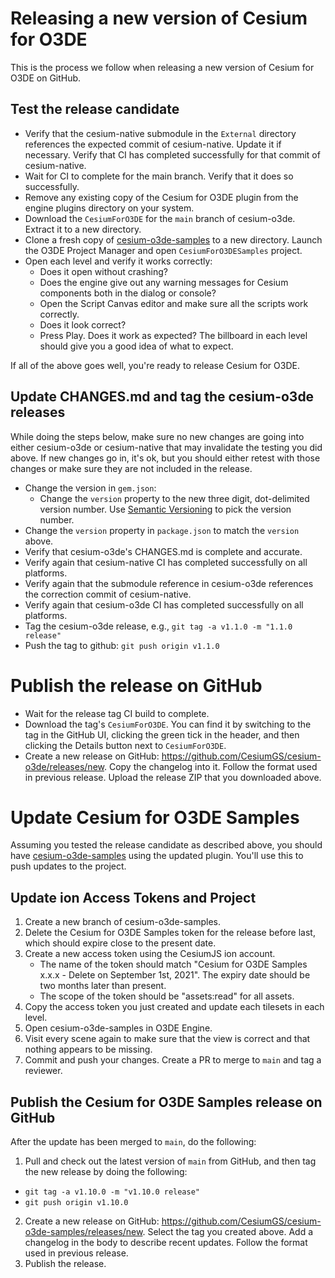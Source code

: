 # Releasing a new version of Cesium for O3DE

This is the process we follow when releasing a new version of Cesium for O3DE on GitHub.

## Test the release candidate

* Verify that the cesium-native submodule in the `External` directory references the expected commit of cesium-native. Update it if necessary. Verify that CI has completed successfully for that commit of cesium-native.
* Wait for CI to complete for the main branch. Verify that it does so successfully.
* Remove any existing copy of the Cesium for O3DE plugin from the engine plugins directory on your system.
* Download the `CesiumForO3DE` for the `main` branch of cesium-o3de. Extract it to a new directory. 
* Clone a fresh copy of [cesium-o3de-samples](https://github.com/CesiumGS/cesium-o3de-samples) to a new directory. Launch the O3DE Project Manager and open `CesiumForO3DESamples` project.
* Open each level and verify it works correctly:
  * Does it open without crashing?
  * Does the engine give out any warning messages for Cesium components both in the dialog or console? 
  * Open the Script Canvas editor and make sure all the scripts work correctly.
  * Does it look correct?
  * Press Play. Does it work as expected? The billboard in each level should give you a good idea of what to expect.

If all of the above goes well, you're ready to release Cesium for O3DE.

## Update CHANGES.md and tag the cesium-o3de releases

While doing the steps below, make sure no new changes are going into either cesium-o3de or cesium-native that may invalidate the testing you did above. If new changes go in, it's ok, but you should either retest with those changes or make sure they are not included in the release.

* Change the version in `gem.json`:
  * Change the `version` property to the new three digit, dot-delimited version number. Use [Semantic Versioning](https://semver.org/) to pick the version number.
* Change the `version` property in `package.json` to match the `version` above.
* Verify that cesium-o3de's CHANGES.md is complete and accurate.
* Verify again that cesium-native CI has completed successfully on all platforms.
* Verify again that the submodule reference in cesium-o3de references the correction commit of cesium-native.
* Verify again that cesium-o3de CI has completed successfully on all platforms.
* Tag the cesium-o3de release, e.g., `git tag -a v1.1.0 -m "1.1.0 release"`
* Push the tag to github: `git push origin v1.1.0`

# Publish the release on GitHub

* Wait for the release tag CI build to complete.
* Download the tag's `CesiumForO3DE`. You can find it by switching to the tag in the GitHub UI, clicking the green tick in the header, and then clicking the Details button next to `CesiumForO3DE`. 
* Create a new release on GitHub: https://github.com/CesiumGS/cesium-o3de/releases/new. Copy the changelog into it. Follow the format used in previous release. Upload the release ZIP that you downloaded above.

# Update Cesium for O3DE Samples

Assuming you tested the release candidate as described above, you should have [cesium-o3de-samples](https://github.com/CesiumGS/cesium-o3de-samples) using the updated plugin. You'll use this to push updates to the project.

## Update ion Access Tokens and Project

1. Create a new branch of cesium-o3de-samples. 
2. Delete the Cesium for O3DE Samples token for the release before last, which should expire close to the present date.
3. Create a new access token using the CesiumJS ion account. 
   * The name of the token should match "Cesium for O3DE Samples x.x.x - Delete on September 1st, 2021". The expiry date should be two months later than present. 
   * The scope of the token should be "assets:read" for all assets.
4. Copy the access token you just created and update each tilesets in each level. 
5. Open cesium-o3de-samples in O3DE Engine.
6. Visit every scene again to make sure that the view is correct and that nothing appears to be missing. 
7. Commit and push your changes. Create a PR to merge to `main` and tag a reviewer.

## Publish the Cesium for O3DE Samples release on GitHub

After the update has been merged to `main`, do the following:
1. Pull and check out the latest version of `main` from GitHub, and then tag the new release by doing the following:
  * `git tag -a v1.10.0 -m "v1.10.0 release"`
  * `git push origin v1.10.0`
2. Create a new release on GitHub: https://github.com/CesiumGS/cesium-o3de-samples/releases/new. Select the tag you created above. Add a changelog in the body to describe recent updates. Follow the format used in previous release. 
3. Publish the release.